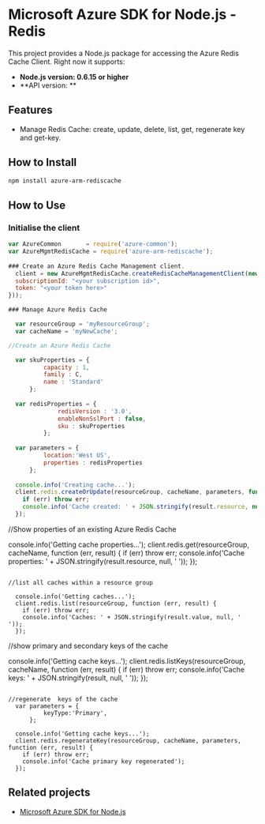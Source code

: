 # Microsoft Azure SDK for Node.js - Redis

This project provides a Node.js package for accessing the Azure Redis Cache Client. Right now it supports:
- **Node.js version: 0.6.15 or higher**
- **API version: **

## Features
- Manage Redis Cache: create, update, delete, list, get, regenerate key and get-key.

## How to Install

```bash
npm install azure-arm-rediscache
```

## How to Use

### Initialise the client

```javascript
var AzureCommon       = require('azure-common');
var AzureMgmtRedisCache = require('azure-arm-rediscache');
  
### Create an Azure Redis Cache Management client.
  client = new AzureMgmtRedisCache.createRedisCacheManagementClient(new common.TokenCloudCredentials({
  subscriptionId: "<your subscription id>",
  token: "<your token here>"
}));

### Manage Azure Redis Cache

  var resourceGroup = 'myResourceGroup';
  var cacheName = 'myNewCache';

//Create an Azure Redis Cache

  var skuProperties = {
		  capacity : 1,
		  family : C,
		  name : 'Standard'
	  };
	  
  var redisProperties = {
			  redisVersion : '3.0',
			  enableNonSslPort : false,
			  sku : skuProperties
		  };
		  
  var parameters = {
		  location:'West US',
		  properties : redisProperties
	  };
  
  console.info('Creating cache...');
  client.redis.createOrUpdate(resourceGroup, cacheName, parameters, function (err, result) {
    if (err) throw err;
    console.info('Cache created: ' + JSON.stringify(result.resource, null, ' '));
  });
```

//Show properties of an existing Azure Redis Cache

  console.info('Getting cache properties...');
  client.redis.get(resourceGroup, cacheName, function (err, result) {
    if (err) throw err;
    console.info('Cache properties: ' + JSON.stringify(result.resource, null, ' '));
  });
```

//list all caches within a resource group

  console.info('Getting caches...');
  client.redis.list(resourceGroup, function (err, result) {
    if (err) throw err;
    console.info('Caches: ' + JSON.stringify(result.value, null, ' '));
  });
```

//show primary and secondary keys of the cache

  console.info('Getting cache keys...');
  client.redis.listKeys(resourceGroup, cacheName, function (err, result) {
    if (err) throw err;
    console.info('Cache keys: ' + JSON.stringify(result, null, ' '));
  });
```

//regenerate  keys of the cache
  var parameters = {
		  keyType:'Primary',
	  };
	  
  console.info('Getting cache keys...');
  client.redis.regenerateKey(resourceGroup, cacheName, parameters, function (err, result) {
    if (err) throw err;
    console.info('Cache primary key regenerated');
  });
```

## Related projects

- [Microsoft Azure SDK for Node.js](https://github.com/Azure/azure-sdk-for-node)